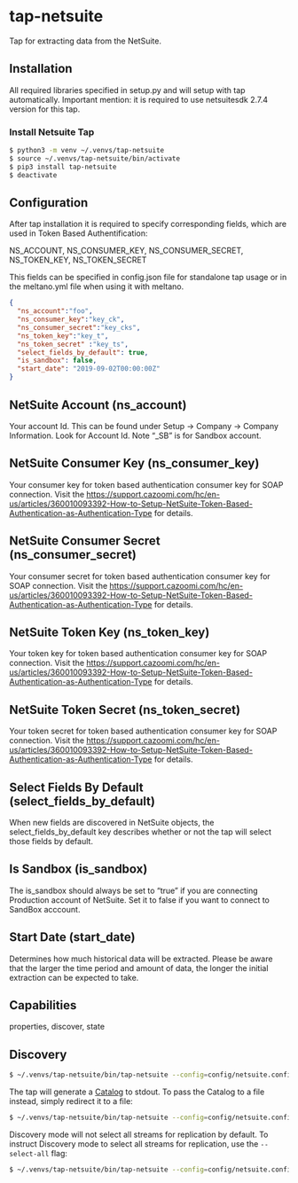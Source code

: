 # tap-netsuite
Tap for extracting data from the NetSuite.

## Installation

All required libraries specified in setup.py and will setup with tap automatically. Important mention: it is required to use netsuitesdk 2.7.4 version for this tap.

### Install Netsuite Tap

```bash
$ python3 -m venv ~/.venvs/tap-netsuite
$ source ~/.venvs/tap-netsuite/bin/activate
$ pip3 install tap-netsuite
$ deactivate
```

## Configuration

After tap installation it is required to specify corresponding fields, which are used in Token Based Authentification:

NS_ACCOUNT,
NS_CONSUMER_KEY,
NS_CONSUMER_SECRET,
NS_TOKEN_KEY,
NS_TOKEN_SECRET

This fields can be specified in config.json file for standalone tap usage or in the meltano.yml file when using it with meltano.

```json
{
  "ns_account":"foo",
  "ns_consumer_key":"key_ck",
  "ns_consumer_secret":"key_cks",
  "ns_token_key":"key_t",
  "ns_token_secret" :"key_ts",
  "select_fields_by_default": true,
  "is_sandbox": false,
  "start_date": "2019-09-02T00:00:00Z"
}
```

## NetSuite Account (ns_account)

Your account Id. This can be found under Setup -> Company -> Company Information. Look for Account Id. Note “_SB” is for Sandbox account.

## NetSuite Consumer Key (ns_consumer_key)

Your consumer key for token based authentication consumer key for SOAP connection. Visit the https://support.cazoomi.com/hc/en-us/articles/360010093392-How-to-Setup-NetSuite-Token-Based-Authentication-as-Authentication-Type for details.

## NetSuite Consumer Secret (ns_consumer_secret)

Your consumer secret for token based authentication consumer key for SOAP connection. Visit the https://support.cazoomi.com/hc/en-us/articles/360010093392-How-to-Setup-NetSuite-Token-Based-Authentication-as-Authentication-Type for details.

## NetSuite Token Key (ns_token_key)

Your token key for token based authentication consumer key for SOAP connection. Visit the https://support.cazoomi.com/hc/en-us/articles/360010093392-How-to-Setup-NetSuite-Token-Based-Authentication-as-Authentication-Type for details.

## NetSuite Token Secret (ns_token_secret)

Your token secret for token based authentication consumer key for SOAP connection. Visit the https://support.cazoomi.com/hc/en-us/articles/360010093392-How-to-Setup-NetSuite-Token-Based-Authentication-as-Authentication-Type for details.

## Select Fields By Default (select_fields_by_default)

When new fields are discovered in NetSuite objects, the select_fields_by_default key describes whether or not the tap will select those fields by default.

## Is Sandbox (is_sandbox)

The is_sandbox should always be set to “true” if you are connecting Production account of NetSuite. Set it to false if you want to connect to SandBox acccount.

## Start Date (start_date)

Determines how much historical data will be extracted. Please be aware that the larger the time period and amount of data, the longer the initial extraction can be expected to take.

## Capabilities

properties,
discover,
state


## Discovery

```bash
$ ~/.venvs/tap-netsuite/bin/tap-netsuite --config=config/netsuite.config.json --discover
```

The tap will generate a [Catalog](https://github.com/singer-io/getting-started/blob/master/docs/DISCOVERY_MODE.md#the-catalog) to stdout. To pass the Catalog to a file instead, simply redirect it to a file:

```bash
$ ~/.venvs/tap-netsuite/bin/tap-netsuite --config=config/netsuite.config.json --discover > catalog.json
```

Discovery mode will not select all streams for replication by default. To instruct Discovery mode to select all streams for replication, use the `--select-all` flag:

```bash
$ ~/.venvs/tap-netsuite/bin/tap-netsuite --config=config/netsuite.config.json --discover --select-all > catalog.json
```
